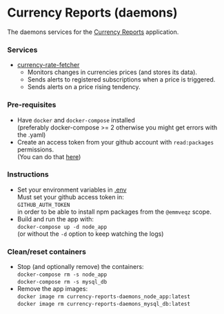 # Currency Reports (daemons)

The daemons services for the [Currency Reports](https://github.com/emmveqz/currency-reports) application.

### Services

 - [currency-rate-fetcher](./src/currency-rate-fetcher.ts)  
   - Monitors changes in currencies prices (and stores its data).
   - Sends alerts to registered subscriptions when a price is triggered.
   - Sends alerts on a price rising tendency.


### Pre-requisites

 - Have `docker` and `docker-compose` installed  
   (preferably docker-compose >= 2 otherwise you might get errors with the .yaml)
 - Create an access token from your github account with `read:packages` permissions.  
   (You can do that [here](https://github.com/settings/tokens))


### Instructions

 - Set your environment variables in [.env](./.env)  
   Must set your github access token in:  
   `GITHUB_AUTH_TOKEN`  
   in order to be able to install npm packages from the `@emmveqz` scope.
 - Build and run the app with:  
   `docker-compose up -d node_app`  
   (or without the `-d` option to keep watching the logs)


### Clean/reset containers
 - Stop (and optionally remove) the containers:  
   `docker-compose rm -s node_app`  
   `docker-compose rm -s mysql_db`
 - Remove the app images:  
   `docker image rm currency-reports-daemons_node_app:latest`  
   `docker image rm currency-reports-daemons_mysql_db:latest`
